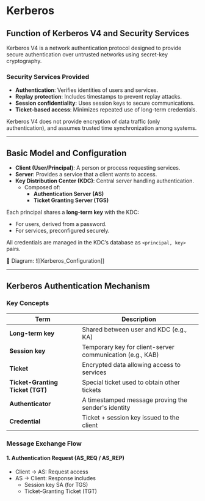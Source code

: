 # Kerberos

## Function of Kerberos V4 and Security Services

Kerberos V4 is a network authentication protocol designed to provide secure authentication over untrusted networks using secret-key cryptography.

### Security Services Provided
- **Authentication**: Verifies identities of users and services.
- **Replay protection**: Includes timestamps to prevent replay attacks.
- **Session confidentiality**: Uses session keys to secure communications.
- **Ticket-based access**: Minimizes repeated use of long-term credentials.

Kerberos V4 does not provide encryption of data traffic (only authentication), and assumes trusted time synchronization among systems.

---

## Basic Model and Configuration

- **Client (User/Principal)**: A person or process requesting services.
- **Server**: Provides a service that a client wants to access.
- **Key Distribution Center (KDC)**: Central server handling authentication.
  - Composed of:
    - **Authentication Server (AS)**
    - **Ticket Granting Server (TGS)**

Each principal shares a **long-term key** with the KDC:
- For users, derived from a password.
- For services, preconfigured securely.

All credentials are managed in the KDC’s database as `<principal, key>` pairs.

📌 Diagram: ![[Kerberos_Configuration]]

---

## Kerberos Authentication Mechanism

### Key Concepts

| Term | Description |
|------|-------------|
| **Long-term key** | Shared between user and KDC (e.g., KA) |
| **Session key** | Temporary key for client-server communication (e.g., KAB) |
| **Ticket** | Encrypted data allowing access to services |
| **Ticket-Granting Ticket (TGT)** | Special ticket used to obtain other tickets |
| **Authenticator** | A timestamped message proving the sender's identity |
| **Credential** | Ticket + session key issued to the client |

### Message Exchange Flow

#### 1. Authentication Request (AS_REQ / AS_REP)
- Client → AS: Request access
- AS → Client: Response includes
  - Session key SA (for TGS)
  - Ticket-Granting Ticket (TGT)

